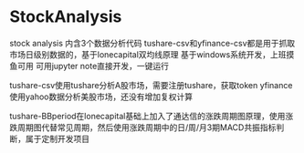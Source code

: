 # StockAnalysis
stock analysis 
内含3个数据分析代码
tushare-csv和yfinance-csv都是用于抓取市场日级别数据的，基于lonecapital双均线原理
基于windows系统开发，上班摸鱼可用
可用jupyter note直接开发，一键运行

tushare-csv使用tushare分析A股市场，需要注册tushare，获取token
yfinance使用yahoo数据分析美股市场，还没有增加复权计算

tushare-BBperiod在lonecapital基础上加入了通达信的涨跌周期图原理，使用涨跌周期图代替常见周期，然后使用涨跌周期中的日/周/月3期MACD共振指标判断，属于定制开发项目
